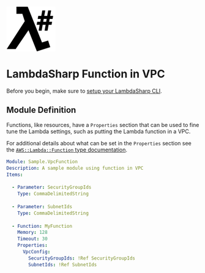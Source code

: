 ![λ#](../../src/DocFx/images/LambdaSharpLogo.png)

# LambdaSharp Function in VPC

Before you begin, make sure to [setup your LambdaSharp CLI](https://lambdasharp.net/articles/Setup.html).

## Module Definition

Functions, like resources, have a `Properties` section that can be used to fine tune the Lambda settings, such as putting the Lambda function in a VPC.

For additional details about what can be set in the `Properties` section see the [`AWS::Lambda::Function` type documentation](https://docs.aws.amazon.com/AWSCloudFormation/latest/UserGuide/aws-resource-lambda-function.html).

```yaml
Module: Sample.VpcFunction
Description: A sample module using function in VPC
Items:

  - Parameter: SecurityGroupIds
    Type: CommaDelimitedString

  - Parameter: SubnetIds
    Type: CommaDelimitedString

  - Function: MyFunction
    Memory: 128
    Timeout: 30
    Properties:
      VpcConfig:
        SecurityGroupIds: !Ref SecurityGroupIds
        SubnetIds: !Ref SubnetIds
```
